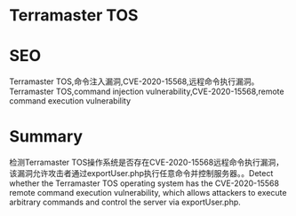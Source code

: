 # Terramaster TOS
# SEO
Terramaster TOS,命令注入漏洞,CVE-2020-15568,远程命令执行漏洞。Terramaster TOS,command injection vulnerability,CVE-2020-15568,remote command execution vulnerability
# Summary
检测Terramaster TOS操作系统是否存在CVE-2020-15568远程命令执行漏洞，该漏洞允许攻击者通过exportUser.php执行任意命令并控制服务器。。Detect whether the Terramaster TOS operating system has the CVE-2020-15568 remote command execution vulnerability, which allows attackers to execute arbitrary commands and control the server via exportUser.php.
